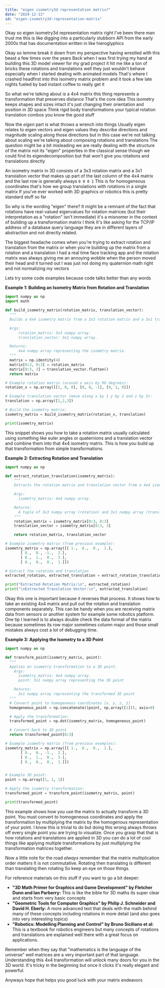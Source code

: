 ```yaml
---
title: "eigen isometry3d representation matrix?"
date: "2024-12-13"
id: "eigen-isometry3d-representation-matrix"
---
```


Okay so eigen isometry3d representation matrix right I've been there man trust me this is like digging into a particularly stubborn API from the early 2000s that has documentation written in like hieroglyphics

Okay so lemme break it down from my perspective having wrestled with this beast a few times over the years Back when I was first trying my hand at building this 3D model viewer for my grad project it hit me like a ton of bricks these rotations and translations well they just wouldn't behave especially when I started dealing with animated models That's where I crashed headfirst into this isometry matrix problem and it took a few late nights fueled by bad instant coffee to really get it

So what we're talking about is a 4x4 matrix this thing represents a transformation that preserves distance That's the core idea This isometry keeps shapes and sizes intact it's just changing their orientation and position in 3D space Think rigid body transformations your typical rotation translation combos you know the good stuff

Now the *eigen* part is what throws a wrench into things Usually eigen relates to eigen vectors and eigen values they describe directions and magnitude scaling along those directions but in this case we're not talking about scaling we're talking about composing rotations and translations The question might be a bit misleading we are really dealing with the structure of the matrix not its "eigen" properties in the classical sense though we could find its eigendecomposition but that won't give you rotations and translations directly

An isometry matrix in 3D consists of a 3x3 rotation matrix and a 3x1 translation vector that makes up part of the last column of the 4x4 matrix and the last row is generally always `0 0 0 1` This is for homogeneous coordinates that's how we group translations with rotations in a single matrix If you've ever worked with 3D graphics or robotics this is pretty standard stuff so far

So why is the wording "eigen" there? It might be a remnant of the fact that rotations have real-valued eigenvalues for rotation matrices (but their interpretation as a "rotation" isn't immediate) it's a misnomer in the context of building up a transformation matrix I think It's like asking for the TCP/IP address of a database query language they are in different layers of abstraction and not directly related.

The biggest headache comes when you're trying to extract rotation and translation from the matrix or when you're building up the matrix from a rotation and a translation I had a real time face tracking app and the rotation matrix was always giving me an annoying wobble when the person moved their head and it turned out I was just not doing my quaternion math right and not normalizing my vectors

Lets try some code examples because code talks better than any words

**Example 1: Building an Isometry Matrix from Rotation and Translation**

```python
import numpy as np
import math

def build_isometry_matrix(rotation_matrix, translation_vector):
  """
  Builds a 4x4 isometry matrix from a 3x3 rotation matrix and a 3x1 translation vector.

  Args:
      rotation_matrix: 3x3 numpy array.
      translation_vector: 3x1 numpy array.

  Returns:
      4x4 numpy array representing the isometry matrix.
  """
  matrix = np.identity(4)
  matrix[0:3, 0:3] = rotation_matrix
  matrix[0:3, 3] = translation_vector.flatten()
  return matrix

# Example rotation matrix (around x axis by 90 degrees):
rotation_x = np.array([[1, 0, 0], [0, 0, -1], [0, 1, 0]])

# Example translation vector (move along x by 1 y by 2 and z by 3):
translation = np.array([1,2,3])

# Build the isometry matrix:
isometry_matrix = build_isometry_matrix(rotation_x, translation)

print(isometry_matrix)
```

This snippet shows you how to take a rotation matrix usually calculated using something like euler angles or quaternions and a translation vector and combine them into that 4x4 isometry matrix. This is how you build up that transformation from simple transformations.

**Example 2: Extracting Rotation and Translation**

```python
import numpy as np

def extract_rotation_translation(isometry_matrix):
    """
    Extracts the rotation matrix and translation vector from a 4x4 isometry matrix

    Args:
      isometry_matrix: 4x4 numpy array.

    Returns:
      A tuple of 3x3 numpy array (rotation) and 3x1 numpy array (translation)
    """
    rotation_matrix = isometry_matrix[0:3, 0:3]
    translation_vector = isometry_matrix[0:3, 3]

    return rotation_matrix, translation_vector

# Example isometry matrix (from previous example):
isometry_matrix = np.array([[ 1.,  0.,  0.,  1.],
       [ 0.,  0., -1.,  2.],
       [ 0.,  1.,  0.,  3.],
       [ 0.,  0.,  0.,  1.]])

# Extract the rotation and translation
extracted_rotation, extracted_translation = extract_rotation_translation(isometry_matrix)

print("Extracted Rotation Matrix:\n", extracted_rotation)
print("\nExtracted Translation Vector:\n", extracted_translation)
```

Okay this one is important because it reverses that process. It shows how to take an existing 4x4 matrix and pull out the rotation and translation components separately. This can be handy when you are receiving matrix data from sensors or another system for example some robotics platform. One tip I learned is to always double check the data format of the matrix because sometimes its row major sometimes column major and those small mistakes always cost a lot of debugging time.

**Example 3: Applying the Isometry to a 3D Point**

```python
import numpy as np

def transform_point(isometry_matrix, point):
  """
  Applies an isometry transformation to a 3D point.
    Args:
      isometry_matrix: 4x4 numpy array.
      point: 3x1 numpy array representing the 3D point

    Returns:
      3x1 numpy array representing the transformed 3D point
  """
  # Convert point to homogeneous coordinates [x, y, z, 1]
  homogeneous_point = np.concatenate((point, np.array([1])), axis=0)

  # Apply the transformation:
  transformed_point = np.dot(isometry_matrix, homogeneous_point)

  # Convert back to 3D point
  return transformed_point[0:3]

# Example isometry matrix (from previous examples):
isometry_matrix = np.array([[ 1.,  0.,  0.,  1.],
       [ 0.,  0., -1.,  2.],
       [ 0.,  1.,  0.,  3.],
       [ 0.,  0.,  0.,  1.]])


# Example 3D point:
point = np.array([1, 1, 1])

# Apply the isometry transformation:
transformed_point = transform_point(isometry_matrix, point)

print(transformed_point)
```

This example shows how you use the matrix to actually transform a 3D point. You must convert to homogeneous coordinates and apply the transformation by multiplying the matrix by the homogenous representation of your point. I know this is trivial to do but doing this wrong always throws off every single point you are trying to visualize. Once you grasp that that is how rotations and translations are applied in 3D you can do a lot of cool things like applying multiple transformations by just multiplying the transformation matrices together.

Now a little note for the road *always* remember that the matrix multiplication order matters It is not commutative. Rotating then translating is different than translating then rotating So keep an eye on those things.

For reference materials on this stuff if you want to go a bit deeper:

*   **"3D Math Primer for Graphics and Game Development" by Fletcher Dunn and Ian Parberry:** This is like the bible for 3D maths its super clear and starts from very basic concepts
*   **"Geometric Tools for Computer Graphics" by Philip J. Schneider and David H. Eberly:** A more advanced text that deals with the math behind many of these concepts including rotations in more detail (and also goes into very interesting topics)
*   **"Robotics: Modelling Planning and Control" by Bruno Siciliano et al:** This is a textbook for robotics engineers but many concepts of rotations and translations are explained well there with a great focus on applications.

Remember when they say that "mathematics is the language of the universe" well matrices are a very important part of that language. Understanding this 4x4 transformation will unlock many doors for you in the 3D world. It's tricky in the beginning but once it clicks it's really elegant and powerful.

Anyways hope that helps you good luck with your matrix endeavors
